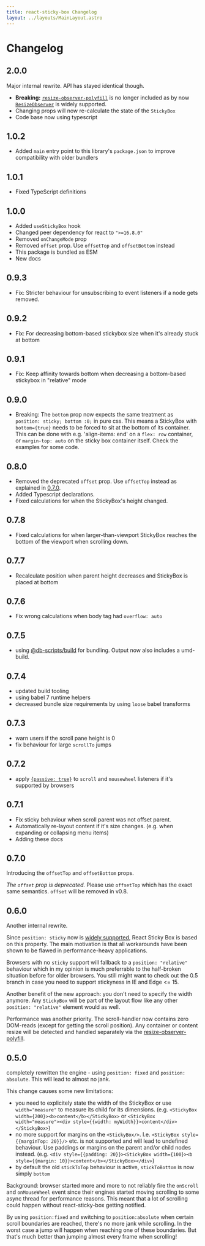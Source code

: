 ```yaml
---
title: react-sticky-box Changelog
layout: ../layouts/MainLayout.astro
---
```


# Changelog

## 2.0.0

Major internal rewrite. API has stayed identical though.

- **Breaking:** [`resize-observer-polyfill`](https://www.npmjs.com/package/resize-observer-polyfill) is no longer included as by now [`ResizeObserver`](https://developer.mozilla.org/en-US/docs/Web/API/ResizeObserver) is widely supported.
- Changing props will now re-calculate the state of the `StickyBox`
- Code base now using typescript

## 1.0.2

- Added `main` entry point to this library's `package.json` to improve compatibility with older bundlers

## 1.0.1

- Fixed TypeScript definitions

## 1.0.0

- Added `useStickyBox` hook
- Changed peer dependency for react to `">=16.8.0"`
- Removed `onChangeMode` prop
- Removed `offset` prop. Use `offsetTop` and `offsetBottom` instead
- This package is bundled as ESM
- New docs

## 0.9.3

- Fix: Stricter behaviour for unsubscribing to event listeners if a node gets removed.

## 0.9.2

- Fix: For decreasing bottom-based stickybox size when it's already stuck at bottom

## 0.9.1

- Fix: Keep affinity towards bottom when decreasing a bottom-based stickybox in "relative" mode

## 0.9.0

- Breaking: The `bottom` prop now expects the same treatment as `position: sticky; bottom :0;` in pure css. This means a StickyBox with `bottom={true}` needs to be forced to sit at the bottom of its container. This can be done with e.g. 'align-items: end' on a `flex: row` container, or `margin-top: auto` on the sticky box container itself. Check the examples for some code.

## 0.8.0

- Removed the deprecated `offset` prop. Use `offsetTop` instead as explained in [0.7.0](#070).
- Added Typescript declarations.
- Fixed calculations for when the StickyBox's height changed.

## 0.7.8

- Fixed calculations for when larger-than-viewport StickyBox reaches the bottom of the viewport when scrolling down.

## 0.7.7

- Recalculate position when parent height decreases and StickyBox is placed at bottom

## 0.7.6

- Fix wrong calculations when body tag had `overflow: auto`

## 0.7.5

- using [@db-scripts/build](https://github.com/danielberndt/db-scripts) for bundling. Output now also includes a umd-build.

## 0.7.4

- updated build tooling
- using babel 7 runtime helpers
- decreased bundle size requirements by using `loose` babel transforms

## 0.7.3

- warn users if the scroll pane height is 0
- fix behaviour for large `scrollTo` jumps

## 0.7.2

- apply [`{passive: true}`](https://developer.mozilla.org/en-US/docs/Web/API/EventTarget/addEventListener#Improving_scrolling_performance_with_passive_listeners) to `scroll` and `mousewheel` listeners if it's supported by browsers

## 0.7.1

- Fix sticky behaviour when scroll parent was not offset parent.
- Automatically re-layout content if it's size changes. (e.g. when expanding or collapsing menu items)
- Adding these docs

## 0.7.0

Introducing the `offsetTop` and `offsetBottom` props.

_The `offset` prop is deprecated._ Please use `offsetTop` which has the exact same semantics. `offset` will be removed in v0.8.

## 0.6.0

Another internal rewrite.

Since `position: sticky` now is [widely supported](https://caniuse.com/#feat=css-sticky), React Sticky Box is based on this property. The main motivation is that all workarounds have been shown to be flawed in performance-heavy applications.

Browsers with no `sticky` support will fallback to a `position: "relative"` behaviour which in my opinion is much preferrable to the half-broken situation before for older browsers. You still might want to check out the 0.5 branch in case you need to support stickyness in IE and Edge <= 15.

Another benefit of the new approach: you don't need to specify the width anymore. Any `StickyBox` will be part of the layout flow like any other `position: "relative"` element would as well.

Performance was another priority. The scroll-handler now contains zero DOM-reads (except for getting the scroll position). Any container or content resize will be detected and handled separately via the [resize-observer-polyfill](https://github.com/que-etc/resize-observer-polyfill).

## 0.5.0

completely rewritten the engine - using `position: fixed` and `position: absolute`. This will lead to almost no jank.

This change causes some new limitations:

- you need to explicitely state the width of the StickyBox or use `width="measure"` to measure its child for its dimensions. (e.g. `<StickyBox width={200}><b>content</b></StickyBox>` or `<StickyBox width="measure"><div style={{width: myWidth}}>content</div></StickyBox>`)
- no more support for margins on the `<StickyBox/>`. I.e. `<StickyBox style={{marginTop: 20}}/>` etc. is not supported and will lead to undefined behaviour. Use paddings or margins on the parent and/or child nodes instead. (e.g. `<div style={{padding: 20}}><StickyBox width={100}><b style={{margin: 10}}>content</b></StickyBox></div>`)
- by default the old `stickToTop` behaviour is active, `stickToBottom` is now simply `bottom`

Background: browser started more and more to not reliably fire the `onScroll` and `onMouseWheel` event since their engines started moving scrolling to some async thread for performance reasons. This meant that a lot of scrolling could happen without react-sticky-box getting notified.

By using `position:fixed` and switching to `position:absolute` when certain scroll boundaries are reached, there's no more jank while scrolling. In the worst case a jump will happen when reaching one of these boundaries. But that's much better than jumping almost every frame when scrolling!
